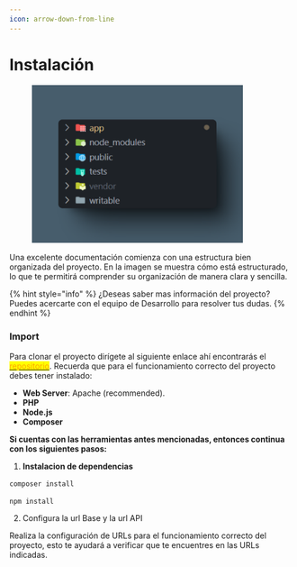 ```yaml
---
icon: arrow-down-from-line
---
```


# Instalación

<div data-full-width="true"><figure><img src="../.gitbook/assets/structure-os.png" alt="" width="375"><figcaption></figcaption></figure></div>

Una excelente documentación comienza con una estructura bien organizada del proyecto. En la imagen se muestra cómo está estructurado, lo que te permitirá comprender su organización de manera clara y sencilla.

{% hint style="info" %}
¿Deseas saber mas información del proyecto? Puedes acercarte con el equipo de Desarrollo para resolver tus dudas.
{% endhint %}

### Import

Para clonar el proyecto dirígete al siguiente enlace ahí encontrarás el [<mark style="color:orange;">repositorio</mark>](https://github.com/Dzulmidnight/ERPOSMO). Recuerda que para el funcionamiento correcto del proyecto debes tener instalado:

* **Web Server**: Apache (recommended).
* **PHP**
* **Node.js**
* **Composer**

**Si cuentas con las herramientas antes mencionadas, entonces continua con los siguientes pasos:**

1. **Instalacion de dependencias**

```markdown
composer install
```

```
npm install
```

2. Configura la url Base y la url API

Realiza la configuración de URLs para el funcionamiento correcto del proyecto, esto te ayudará a verificar que te encuentres en las URLs indicadas.

